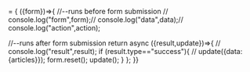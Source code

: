  = {  ({form})=>{
  //--runs before form submission
    // console.log("form",form);// console.log("data",data);// console.log("action",action);
    

  //--runs after form submission
        return async ({result,update})=>{
          // console.log("result",result);
              if (result.type=="success"){
                // update({data: {articles}});
                form.reset();
                update();
              }
        }; 
  }} 
